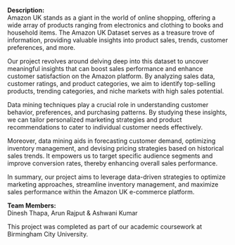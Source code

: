 **Description:**<br>
Amazon UK stands as a giant in the world of online shopping, offering a wide array of products ranging from electronics and clothing to books and household items. The Amazon UK Dataset serves as a treasure trove of information, providing valuable insights into product sales, trends, customer preferences, and more.

Our project revolves around delving deep into this dataset to uncover meaningful insights that can boost sales performance and enhance customer satisfaction on the Amazon platform. By analyzing sales data, customer ratings, and product categories, we aim to identify top-selling products, trending categories, and niche markets with high sales potential.

Data mining techniques play a crucial role in understanding customer behavior, preferences, and purchasing patterns. By studying these insights, we can tailor personalized marketing strategies and product recommendations to cater to individual customer needs effectively.

Moreover, data mining aids in forecasting customer demand, optimizing inventory management, and devising pricing strategies based on historical sales trends. It empowers us to target specific audience segments and improve conversion rates, thereby enhancing overall sales performance.

In summary, our project aims to leverage data-driven strategies to optimize marketing approaches, streamline inventory management, and maximize sales performance within the Amazon UK e-commerce platform.

**Team Members:**<br> Dinesh Thapa, Arun Rajput & Ashwani Kumar

This project was completed as part of our academic coursework at Birmingham City University.
